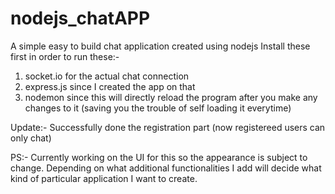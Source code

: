 # nodejs_chatAPP
A simple easy to build chat application created using nodejs
Install these first in order to run these:-
1. socket.io for the actual chat connection
2. express.js since I created the app on that
3. nodemon since this will directly reload the program after you make any changes to it (saving you the trouble of self loading it everytime)

Update:- Successfully done the registration part (now registereed users can only chat)

PS:- Currently working on the UI for this so the appearance is subject to change. Depending on what additional functionalities I add will decide what kind of particular application I want to create.
